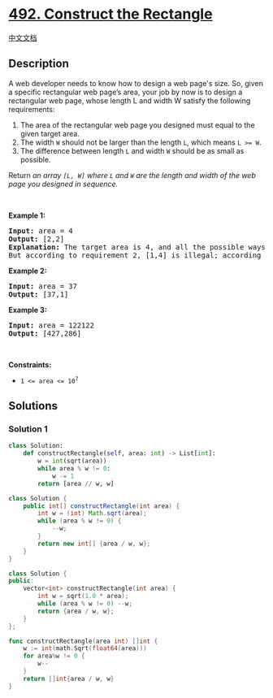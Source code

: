 # [492. Construct the Rectangle](https://leetcode.com/problems/construct-the-rectangle)

[中文文档](./solution/0400-0499/0492.Construct%20the%20Rectangle/README.md)

<!-- tags:Math -->

## Description

<p>A web developer needs to know how to design a web page&#39;s size. So, given a specific rectangular web page&rsquo;s area, your job by now is to design a rectangular web page, whose length L and width W satisfy the following requirements:</p>

<ol>
	<li>The area of the rectangular web page you designed must equal to the given target area.</li>
	<li>The width <code>W</code> should not be larger than the length <code>L</code>, which means <code>L &gt;= W</code>.</li>
	<li>The difference between length <code>L</code> and width <code>W</code> should be as small as possible.</li>
</ol>

<p>Return <em>an array <code>[L, W]</code> where <code>L</code> and <code>W</code> are the length and width of the&nbsp;web page you designed in sequence.</em></p>

<p>&nbsp;</p>
<p><strong class="example">Example 1:</strong></p>

<pre>
<strong>Input:</strong> area = 4
<strong>Output:</strong> [2,2]
<strong>Explanation:</strong> The target area is 4, and all the possible ways to construct it are [1,4], [2,2], [4,1]. 
But according to requirement 2, [1,4] is illegal; according to requirement 3,  [4,1] is not optimal compared to [2,2]. So the length L is 2, and the width W is 2.
</pre>

<p><strong class="example">Example 2:</strong></p>

<pre>
<strong>Input:</strong> area = 37
<strong>Output:</strong> [37,1]
</pre>

<p><strong class="example">Example 3:</strong></p>

<pre>
<strong>Input:</strong> area = 122122
<strong>Output:</strong> [427,286]
</pre>

<p>&nbsp;</p>
<p><strong>Constraints:</strong></p>

<ul>
	<li><code>1 &lt;= area &lt;= 10<sup>7</sup></code></li>
</ul>

## Solutions

### Solution 1

<!-- tabs:start -->

```python
class Solution:
    def constructRectangle(self, area: int) -> List[int]:
        w = int(sqrt(area))
        while area % w != 0:
            w -= 1
        return [area // w, w]
```

```java
class Solution {
    public int[] constructRectangle(int area) {
        int w = (int) Math.sqrt(area);
        while (area % w != 0) {
            --w;
        }
        return new int[] {area / w, w};
    }
}
```

```cpp
class Solution {
public:
    vector<int> constructRectangle(int area) {
        int w = sqrt(1.0 * area);
        while (area % w != 0) --w;
        return {area / w, w};
    }
};
```

```go
func constructRectangle(area int) []int {
	w := int(math.Sqrt(float64(area)))
	for area%w != 0 {
		w--
	}
	return []int{area / w, w}
}
```

<!-- tabs:end -->

<!-- end -->
